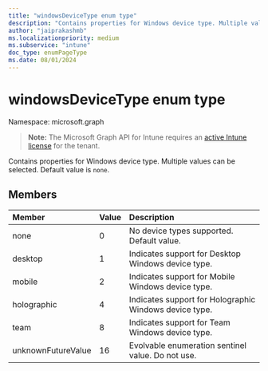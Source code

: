 ```yaml
---
title: "windowsDeviceType enum type"
description: "Contains properties for Windows device type. Multiple values can be selected. Default value is `none`."
author: "jaiprakashmb"
ms.localizationpriority: medium
ms.subservice: "intune"
doc_type: enumPageType
ms.date: 08/01/2024
---
```


# windowsDeviceType enum type

Namespace: microsoft.graph

> **Note:** The Microsoft Graph API for Intune requires an [active Intune license](https://go.microsoft.com/fwlink/?linkid=839381) for the tenant.

Contains properties for Windows device type. Multiple values can be selected. Default value is `none`.

## Members
|Member|Value|Description|
|:---|:---|:---|
|none|0|No device types supported. Default value.|
|desktop|1|Indicates support for Desktop Windows device type.|
|mobile|2|Indicates support for Mobile Windows device type.|
|holographic|4|Indicates support for Holographic Windows device type.|
|team|8|Indicates support for Team Windows device type.|
|unknownFutureValue|16|Evolvable enumeration sentinel value. Do not use.|